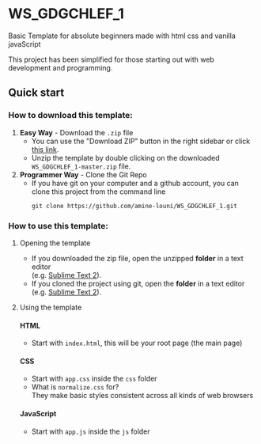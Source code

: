 # WS_GDGCHLEF_1
Basic Template for absolute beginners made with html css and vanilla javaScript

This project  has been simplified for those starting out with web development and programming.

 

## Quick start

### How to download this template:

1. **Easy Way** - Download the `.zip` file
   * You can use the "Download ZIP" button in the right sidebar or click [this link](https://github.com/amine-louni/WS_GDGCHLEF_1/archive/master.zip).
   * Unzip the template by double clicking on the downloaded `WS_GDGCHLEF_1-master.zip` file.
2. **Programmer Way** - Clone the Git Repo
   * If you have git on your computer and a github account, you can clone this project from the command line
     ```
     git clone https://github.com/amine-louni/WS_GDGCHLEF_1.git
     ```

### How to use this template:

1. Opening the template
     * If you downloaded the zip file, open the unzipped **folder** in a text editor  
     (e.g. [Sublime Text 2](http://www.sublimetext.com/2)).
     * If you cloned the project using git, open the **folder**  in a text editor  
     (e.g. [Sublime Text 2](http://www.sublimetext.com/2)).

2. Using the template  
  
   #### HTML
     * Start with `index.html`, this will be your root page (the main page)  
     
     
   #### CSS
     * Start with `app.css` inside the `css` folder
     * What is `normalize.css`  for?  
       They make basic styles consistent across all kinds of web browsers
   

   #### JavaScript
     * Start with `app.js` inside the `js` folder
    
